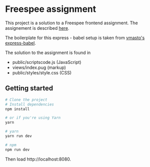 # Freespee assignment

This project is a solution to a Freespee frontend assignment. The assignement is described [here](frontend.pdf).

The boilerplate for this express - babel setup is taken from [vmasto's express-babel](https://codeclimate.com/github/vmasto/express-babel).

The solution to the assignment is found in
* public/scriptscode.js (JavaScript)
* views/index.pug (markup)
* public/styles/style.css (CSS)

## Getting started

```sh
# Clone the project
# Install dependencies
npm install

# or if you're using Yarn
yarn
```

```sh
# yarn
yarn run dev

# npm
npm run dev
```
Then load http://localhost:8080.
